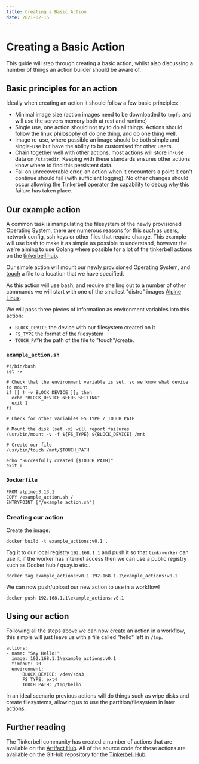 ```yaml
---
title: Creating a Basic Action
date: 2021-02-15
---
```


# Creating a Basic Action

This guide will step through creating a basic action, whilst also discussing a number of things an action builder should be aware of.

## Basic principles for an action

Ideally when creating an action it should follow a few basic principles:

- Minimal image size (action images need to be downloaded to `tmpfs` and will use the servers memory both at rest and runtime)
- Single use, one action should not try to do all things.
  Actions should follow the linux philosophy of do one thing, and do one thing well.
- Image re-use, where possible an image should be both simple and single-use but have the ability to be customised for other users.
- Chain together well with other actions, most actions will store in-use data on `/statedir`.
  Keeping with these standards ensures other actions know where to find this persistent data.
- Fail on unrecoverable error, an action when it encounters a point it can't continue should fail (with sufficient logging).
  No other changes should occur allowing the Tinkerbell operator the capability to debug why this failure has taken place.

## Our example action

A common task is manipulating the filesystem of the newly provisioned Operating System, there are numerous reasons for this such as users, network config, ssh keys or other files that require change.
This example will use bash to make it as simple as possible to understand, however the we're aiming to use Golang where possible for a lot of the tinkerbell actions on the [tinkerbell hub].

Our simple action will mount our newly provisioned Operating System, and [touch] a file to a location that we have specified.

As this action will use bash, and require shelling out to a number of other commands we will start with one of the smallest "distro" images [Alpine Linux].

We will pass three pieces of information as environment variables into this action:

- `BLOCK_DEVICE` the device with our filesystem created on it
- `FS_TYPE` the format of the filesystem
- `TOUCH_PATH` the path of the file to "touch"/create.

### `example_action.sh`

```
#!/bin/bash
set -x

# Check that the environment variable is set, so we know what device to mount
if [[ ! -v BLOCK_DEVICE ]]; then
  echo "BLOCK_DEVICE NEEDS SETTING"
  exit 1
fi

# Check for other variables FS_TYPE / TOUCH_PATH

# Mount the disk (set -x) will report failures
/usr/bin/mount -v -f ${FS_TYPE} ${BLOCK_DEVICE} /mnt

# Create our file
/usr/bin/touch /mnt/$TOUCH_PATH

echo "Succesfully created [$TOUCH_PATH]"
exit 0
```

### `Dockerfile`

```
FROM alpine:3.13.1
COPY /example_action.sh /
ENTRYPOINT ["/example_action.sh"]
```

### Creating our action

Create the image:

`docker build -t example_actions:v0.1 .`

Tag it to our local registry `192.168.1.1` and push it so that `tink-worker` can use it, if the worker has internet access then we can use a public registry such as Docker hub / quay.io etc..

`docker tag example_actions:v0.1 192.168.1.1\example_actions:v0.1`

We can now push/upload our new action to use in a workflow!

`docker push 192.168.1.1\example_actions:v0.1`

## Using our action

Following all the steps above we can now create an action in a workflow, this simple will just leave us with a file called "hello" left in `/tmp`.

```
actions:
- name: "Say Hello!"
  image: 192.168.1.1\example_actions:v0.1
  timeout: 90
  environment:
	  BLOCK_DEVICE: /dev/sda3
	  FS_TYPE: ext4
	  TOUCH_PATH: /tmp/hello
```

In an ideal scenario previous actions will do things such as wipe disks and create filesystems, allowing us to use the partition/filesystem in later actions.

## Further reading

The Tinkerbell community has created a number of actions that are available on the [Artifact Hub].
All of the source code for these actions are available on the GitHub repository for the [Tinkerbell Hub].

[alpine linux]: https://alpinelinux.org
[artifact hub]: https://artifacthub.io/packages/search?kind=4
[tinkerbell hub]: https://github.com/tinkerbell/hub/tree/main/actions
[touch]: https://www.tecmint.com/8-pratical-examples-of-linux-touch-command/
